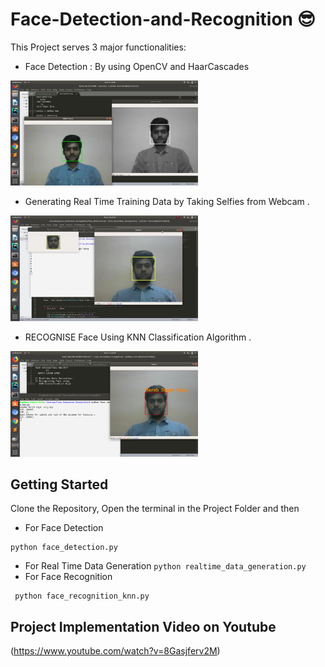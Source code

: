 # Face-Detection-and-Recognition :sunglasses:

This Project serves 3 major functionalities:
* Face Detection : By using OpenCV and HaarCascades
<img src="images1/face_detection2.png" width="300">

* Generating Real Time Training Data by Taking Selfies from Webcam .
<img src="images1/data_gen.jpeg" width="300">

* RECOGNISE Face Using KNN Classification Algorithm .
<img src="images1/Face_recog.png" width="300">

## Getting Started

Clone the Repository, Open the terminal in the Project Folder and then
  * For Face Detection
  ```
  python face_detection.py
  ```
   * For Real Time Data Generation
    ```
    python realtime_data_generation.py
    ```
   * For Face Recognition
   ```
    python face_recognition_knn.py
   ```
   
## Project Implementation Video on Youtube
(https://www.youtube.com/watch?v=8Gasjferv2M)


